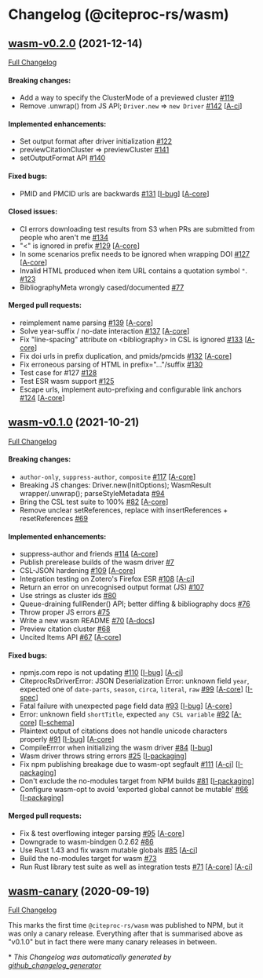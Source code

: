 # Changelog (@citeproc-rs/wasm)

## [wasm-v0.2.0](https://github.com/zotero/citeproc-rs/tree/wasm-v0.2.0) (2021-12-14)

[Full Changelog](https://github.com/zotero/citeproc-rs/compare/wasm-v0.1.0...wasm-v0.2.0)

#### Breaking changes:

- Add a way to specify the ClusterMode of a previewed cluster [\#119](https://github.com/zotero/citeproc-rs/issues/119)
- Remove .unwrap\(\) from JS API; `Driver.new` =\> `new Driver` [\#142](https://github.com/zotero/citeproc-rs/pull/142) [[A-ci](https://github.com/zotero/citeproc-rs/labels/A-ci)]

#### Implemented enhancements:

- Set output format after driver initialization [\#122](https://github.com/zotero/citeproc-rs/issues/122)
- previewCitationCluster =\> previewCluster [\#141](https://github.com/zotero/citeproc-rs/pull/141)
- setOutputFormat API [\#140](https://github.com/zotero/citeproc-rs/pull/140)

#### Fixed bugs:

- PMID and PMCID urls are backwards [\#131](https://github.com/zotero/citeproc-rs/issues/131) [[I-bug](https://github.com/zotero/citeproc-rs/labels/I-bug)] [[A-core](https://github.com/zotero/citeproc-rs/labels/A-core)]

#### Closed issues:

- CI errors downloading test results from S3 when PRs are submitted from people who aren't me [\#134](https://github.com/zotero/citeproc-rs/issues/134)
- "\<" is ignored in prefix [\#129](https://github.com/zotero/citeproc-rs/issues/129) [[A-core](https://github.com/zotero/citeproc-rs/labels/A-core)]
- In some scenarios prefix needs to be ignored when wrapping DOI [\#127](https://github.com/zotero/citeproc-rs/issues/127) [[A-core](https://github.com/zotero/citeproc-rs/labels/A-core)]
- Invalid HTML produced when item URL contains a quotation symbol `"`. [\#123](https://github.com/zotero/citeproc-rs/issues/123)
- BibliographyMeta wrongly cased/documented [\#77](https://github.com/zotero/citeproc-rs/issues/77)

#### Merged pull requests:

- reimplement name parsing [\#139](https://github.com/zotero/citeproc-rs/pull/139) [[A-core](https://github.com/zotero/citeproc-rs/labels/A-core)]
- Solve year-suffix / no-date interaction [\#137](https://github.com/zotero/citeproc-rs/pull/137) [[A-core](https://github.com/zotero/citeproc-rs/labels/A-core)]
- Fix "line-spacing" attribute on \<bibliography\> in CSL is ignored [\#133](https://github.com/zotero/citeproc-rs/pull/133) [[A-core](https://github.com/zotero/citeproc-rs/labels/A-core)]
- Fix doi urls in prefix duplication, and pmids/pmcids [\#132](https://github.com/zotero/citeproc-rs/pull/132) [[A-core](https://github.com/zotero/citeproc-rs/labels/A-core)]
- Fix erroneous parsing of HTML in prefix="..."/suffix [\#130](https://github.com/zotero/citeproc-rs/pull/130)
- Test case for \#127 [\#128](https://github.com/zotero/citeproc-rs/pull/128)
- Test ESR wasm support [\#125](https://github.com/zotero/citeproc-rs/pull/125)
- Escape urls, implement auto-prefixing and configurable link anchors [\#124](https://github.com/zotero/citeproc-rs/pull/124) [[A-core](https://github.com/zotero/citeproc-rs/labels/A-core)]

## [wasm-v0.1.0](https://github.com/zotero/citeproc-rs/tree/wasm-v0.1.0) (2021-10-21)

[Full Changelog](https://github.com/zotero/citeproc-rs/compare/wasm-v0.0.0...wasm-v0.1.0)

#### Breaking changes:

- `author-only`, `suppress-author`, `composite` [\#117](https://github.com/zotero/citeproc-rs/pull/117) [[A-core](https://github.com/zotero/citeproc-rs/labels/A-core)]
- Breaking JS changes: Driver.new\(InitOptions\); WasmResult wrapper/.unwrap\(\); parseStyleMetadata [\#94](https://github.com/zotero/citeproc-rs/pull/94)
- Bring the CSL test suite to 100% [\#82](https://github.com/zotero/citeproc-rs/pull/82) [[A-core](https://github.com/zotero/citeproc-rs/labels/A-core)]
- Remove unclear setReferences, replace with insertReferences + resetReferences [\#69](https://github.com/zotero/citeproc-rs/pull/69)

#### Implemented enhancements:

- suppress-author and friends  [\#114](https://github.com/zotero/citeproc-rs/issues/114) [[A-core](https://github.com/zotero/citeproc-rs/labels/A-core)]
- Publish prerelease builds of the wasm driver [\#7](https://github.com/zotero/citeproc-rs/issues/7)
- CSL-JSON hardening [\#109](https://github.com/zotero/citeproc-rs/pull/109) [[A-core](https://github.com/zotero/citeproc-rs/labels/A-core)]
- Integration testing on Zotero's Firefox ESR [\#108](https://github.com/zotero/citeproc-rs/pull/108) [[A-ci](https://github.com/zotero/citeproc-rs/labels/A-ci)]
- Return an error on unrecognised output format \(JS\) [\#107](https://github.com/zotero/citeproc-rs/pull/107)
- Use strings as cluster ids [\#80](https://github.com/zotero/citeproc-rs/pull/80)
- Queue-draining fullRender\(\) API; better diffing & bibliography docs [\#76](https://github.com/zotero/citeproc-rs/pull/76)
- Throw proper JS errors [\#75](https://github.com/zotero/citeproc-rs/pull/75)
- Write a new wasm README [\#70](https://github.com/zotero/citeproc-rs/pull/70) [[A-docs](https://github.com/zotero/citeproc-rs/labels/A-docs)]
- Preview citation cluster [\#68](https://github.com/zotero/citeproc-rs/pull/68)
- Uncited Items API [\#67](https://github.com/zotero/citeproc-rs/pull/67) [[A-core](https://github.com/zotero/citeproc-rs/labels/A-core)]

#### Fixed bugs:

- npmjs.com repo is not updating [\#110](https://github.com/zotero/citeproc-rs/issues/110) [[I-bug](https://github.com/zotero/citeproc-rs/labels/I-bug)] [[A-ci](https://github.com/zotero/citeproc-rs/labels/A-ci)]
- CiteprocRsDriverError: JSON Deserialization Error: unknown field `year`, expected one of `date-parts`, `season`, `circa`, `literal`, `raw` [\#99](https://github.com/zotero/citeproc-rs/issues/99) [[A-core](https://github.com/zotero/citeproc-rs/labels/A-core)] [[I-spec](https://github.com/zotero/citeproc-rs/labels/I-spec)]
- Fatal failure with unexpected page field data [\#93](https://github.com/zotero/citeproc-rs/issues/93) [[I-bug](https://github.com/zotero/citeproc-rs/labels/I-bug)] [[A-core](https://github.com/zotero/citeproc-rs/labels/A-core)]
- Error: unknown field `shortTitle`, expected `any CSL variable` [\#92](https://github.com/zotero/citeproc-rs/issues/92) [[A-core](https://github.com/zotero/citeproc-rs/labels/A-core)] [[I-schema](https://github.com/zotero/citeproc-rs/labels/I-schema)]
- Plaintext output of citations does not handle unicode characters properly [\#91](https://github.com/zotero/citeproc-rs/issues/91) [[I-bug](https://github.com/zotero/citeproc-rs/labels/I-bug)] [[A-core](https://github.com/zotero/citeproc-rs/labels/A-core)]
- CompileErrror when initializing the wasm driver [\#84](https://github.com/zotero/citeproc-rs/issues/84) [[I-bug](https://github.com/zotero/citeproc-rs/labels/I-bug)]
- Wasm driver throws string errors [\#25](https://github.com/zotero/citeproc-rs/issues/25) [[I-packaging](https://github.com/zotero/citeproc-rs/labels/I-packaging)]
- Fix npm publishing breakage due to wasm-opt segfault [\#111](https://github.com/zotero/citeproc-rs/pull/111) [[A-ci](https://github.com/zotero/citeproc-rs/labels/A-ci)] [[I-packaging](https://github.com/zotero/citeproc-rs/labels/I-packaging)]
- Don't exclude the no-modules target from NPM builds [\#81](https://github.com/zotero/citeproc-rs/pull/81) [[I-packaging](https://github.com/zotero/citeproc-rs/labels/I-packaging)]
- Configure wasm-opt to avoid 'exported global cannot be mutable' [\#66](https://github.com/zotero/citeproc-rs/pull/66) [[I-packaging](https://github.com/zotero/citeproc-rs/labels/I-packaging)]

#### Merged pull requests:

- Fix & test overflowing integer parsing [\#95](https://github.com/zotero/citeproc-rs/pull/95) [[A-core](https://github.com/zotero/citeproc-rs/labels/A-core)]
- Downgrade to wasm-bindgen 0.2.62 [\#86](https://github.com/zotero/citeproc-rs/pull/86)
- Use Rust 1.43 and fix wasm mutable globals [\#85](https://github.com/zotero/citeproc-rs/pull/85) [[A-ci](https://github.com/zotero/citeproc-rs/labels/A-ci)]
- Build the no-modules target for wasm [\#73](https://github.com/zotero/citeproc-rs/pull/73)
- Run Rust library test suite as well as integration tests [\#71](https://github.com/zotero/citeproc-rs/pull/71) [[A-core](https://github.com/zotero/citeproc-rs/labels/A-core)] [[A-ci](https://github.com/zotero/citeproc-rs/labels/A-ci)]

## [wasm-canary](https://github.com/zotero/citeproc-rs/tree/wasm-v0.0.0) (2020-09-19)

[Full Changelog](https://github.com/zotero/citeproc-rs/commit/wasm-v0.0.0)

This marks the first time `@citeproc-rs/wasm` was published to NPM, but it was
only a canary release. Everything after that is summarised above as "v0.1.0"
but in fact there were many canary releases in between.


\* *This Changelog was automatically generated by [github_changelog_generator](https://github.com/github-changelog-generator/github-changelog-generator)*

